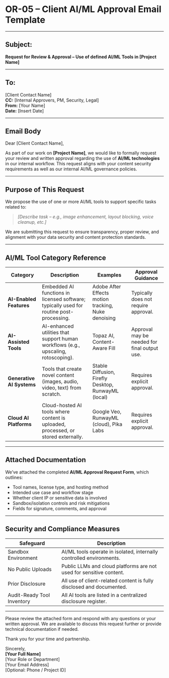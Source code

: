 # OR-05 – Client AI/ML Approval Email Template

---

## Subject:
**Request for Review & Approval – Use of defined AI/ML Tools in [Project Name]**

---

## To:
[Client Contact Name]  
**CC:** [Internal Approvers, PM, Security, Legal]  
**From:** [Your Name]  
**Date:** [Insert Date]  

---

## Email Body

Dear [Client Contact Name],

As part of our work on **[Project Name]**, we would like to formally request your review and written approval regarding the use of **AI/ML technologies** in our internal workflow. This request aligns with your content security requirements as well as our internal AI/ML governance policies.

---

## Purpose of This Request

We propose the use of one or more AI/ML tools to support specific tasks related to:

> _[Describe task – e.g., image enhancement, layout blocking, voice cleanup, etc.]_

We are submitting this request to ensure transparency, proper review, and alignment with your data security and content protection standards.

---

## AI/ML Tool Category Reference

| Category                     | Description                                                                                  | Examples                                          | Approval Guidance                     |
|-----------------------------|----------------------------------------------------------------------------------------------|--------------------------------------------------|----------------------------------------|
| **AI-Enabled Features**     | Embedded AI functions in licensed software; typically used for routine post-processing.     | Adobe After Effects motion tracking, Nuke denoising | Typically does not require approval.  |
| **AI-Assisted Tools**       | AI-enhanced utilities that support human workflows (e.g., upscaling, rotoscoping).           | Topaz AI, Content-Aware Fill                     | Approval may be needed for final output use. |
| **Generative AI Systems**   | Tools that create novel content (images, audio, video, text) from scratch.                   | Stable Diffusion, Firefly Desktop, RunwayML (local) | Requires explicit approval.           |
| **Cloud AI Platforms**      | Cloud-hosted AI tools where content is uploaded, processed, or stored externally.            | Google Veo, RunwayML (cloud), Pika Labs          | Requires explicit approval.           |

---

## Attached Documentation

We’ve attached the completed **AI/ML Approval Request Form**, which outlines:

- Tool names, license type, and hosting method
- Intended use case and workflow stage
- Whether client IP or sensitive data is involved
- Sandbox/isolation controls and risk mitigations
- Fields for signature, comments, and approval

---

## Security and Compliance Measures

| Safeguard                     | Description                                                                 |
|------------------------------|-----------------------------------------------------------------------------|
| Sandbox Environment          | AI/ML tools operate in isolated, internally controlled environments.        |
| No Public Uploads            | Public LLMs and cloud platforms are not used for sensitive content.         |
| Prior Disclosure             | All use of client-related content is fully disclosed and documented.        |
| Audit-Ready Tool Inventory   | All AI tools are listed in a centralized disclosure register.               |

---

Please review the attached form and respond with any questions or your written approval. We are available to discuss this request further or provide technical documentation if needed.

Thank you for your time and partnership.

Sincerely,  
**[Your Full Name]**  
[Your Role or Department]  
[Your Email Address]  
[Optional: Phone / Project ID]
